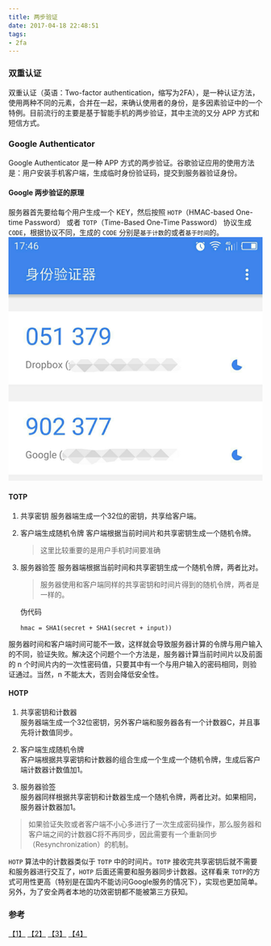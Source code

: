 ```yaml
---
title: 两步验证
date: 2017-04-18 22:48:51
tags: 
- 2fa
---
```

### 双重认证
双重认证（英语：Two-factor authentication，缩写为2FA），是一种认证方法，使用两种不同的元素，合并在一起，来确认使用者的身份，是多因素验证中的一个特例。目前流行的主要是基于智能手机的两步验证，其中主流的又分 APP 方式和短信方式。

### Google Authenticator
Google Authenticator 是一种 APP 方式的两步验证。谷歌验证应用的使用方法是：用户安装手机客户端，生成临时身份验证码，提交到服务器验证身份。

#### Google 两步验证的原理
服务器首先要给每个用户生成一个 KEY，然后按照 `HOTP`（HMAC-based One-time Password） 或者 `TOTP`（Time-Based One-Time Password） 协议生成 `CODE`，根据协议不同，生成的 `CODE` 分别是`基于计数`的或者`基于时间`的。
![](/images/WechatIMG47.jpeg)

#### TOTP

1. 共享密钥
    服务器端生成一个32位的密钥，共享给客户端。

2. 客户端生成随机令牌
    客户端根据当前时间片和共享密钥生成一个随机令牌。
    > 这里比较重要的是用户手机时间要准确

3. 服务器验签
    服务器端根据当前时间和共享密钥生成一个随机令牌，两者比对。
    > 服务器使用和客户端同样的共享密钥和时间片得到的随机令牌，两者是一样的。  

    伪代码
    ```
    hmac = SHA1(secret + SHA1(secret + input))
    ```

服务器时间和客户端时间可能不一致，这样就会导致服务器计算的令牌与用户输入的不同，验证失败。解决这个问题个一个方法是，服务器计算当前时间片以及前面的 n 个时间片内的一次性密码值，只要其中有一个与用户输入的密码相同，则验证通过。当然，n 不能太大，否则会降低安全性。

#### HOTP

1. 共享密钥和计数器    
    服务器端生成一个32位密钥，另外客户端和服务器各有一个计数器C，并且事先将计数值同步。

2. 客户端生成随机令牌    
    客户端根据共享密钥和计数器的组合生成一个生成一个随机令牌，生成后客户端计数器计数值加1。

3. 服务器验签    
    服务器同样根据共享密钥和计数器生成一个随机令牌，两者比对。如果相同，服务器计数器加1。

> 如果验证失败或者客户端不小心多进行了一次生成密码操作，那么服务器和客户端之间的计数器C将不再同步，因此需要有一个重新同步（Resynchronization）的机制。

`HOTP` 算法中的计数器类似于 `TOTP` 中的时间片。`TOTP` 接收完共享密钥后就不需要和服务器进行交互了，`HOTP` 后面还需要和服务器同步计数器。这样看来 `TOTP`的方式可用性更高（特别是在国内不能访问Google服务的情况下），实现也更加简单。另外，为了安全两者本地的功效密钥都不能被第三方获知。

### 参考
[【1】](https://www.zhihu.com/question/20462696) [【2】](http://www.infoq.com/cn/news/2014/09/system-verification) [【3】](http://blog.zlxstar.me/blog/2015/09/02/qian-tan-liang-bu-yan-zheng/) [【4】](https://linux.cn/article-2641-1.html)
